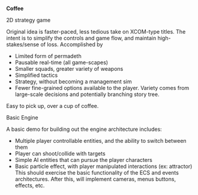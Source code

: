# 

**Coffee**

2D strategy game

Original idea is faster-paced, less tedious take on XCOM-type titles.  The intent is to simplify the controls and game flow, and maintain high-stakes/sense of loss.  Accomplished by 
- Limited form of permadeth
- Pausable real-time (all game-scapes)
- Smaller squads, greater variety of weapons
- Simplified tactics
- Strategy, without becoming a management sim
- Fewer fine-grained options available to the player.  Variety comes from large-scale decisions and potentially branching story tree.

Easy to pick up, over a cup of coffee.

Basic Engine

A basic demo for building out the engine architecture includes:
- Multiple player controllable entities, and the ability to switch between them
- Player can shoot/collide with targets
- Simple AI entities that can pursue the player characters
- Basic particle effect, with player manipulated interactions (ex: attractor)
This should exercise the basic functionality of the ECS and events architectures.  After this, will implement cameras, menus buttons, effects, etc.

